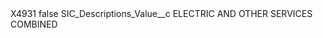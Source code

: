 <?xml version="1.0" encoding="UTF-8"?>
<CustomMetadata xmlns="http://soap.sforce.com/2006/04/metadata" xmlns:xsi="http://www.w3.org/2001/XMLSchema-instance" xmlns:xsd="http://www.w3.org/2001/XMLSchema">
    <label>X4931</label>
    <protected>false</protected>
    <values>
        <field>SIC_Descriptions_Value__c</field>
        <value xsi:type="xsd:string">ELECTRIC AND OTHER SERVICES COMBINED</value>
    </values>
</CustomMetadata>
